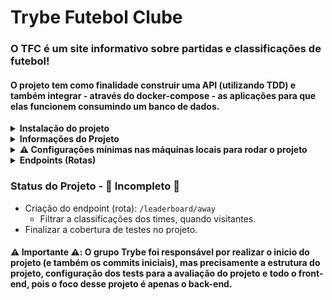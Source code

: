 # Trybe Futebol Clube

### O TFC é um site informativo sobre partidas e classificações de futebol!

#### O projeto tem como finalidade construir uma API (utilizando TDD) e também integrar - através do docker-compose - as aplicações para que elas funcionem consumindo um banco de dados.

<details>
  <summary><strong>Instalação do projeto</strong></summary><br />
  1. Clone o repositório

  -`git clone git@github.com:PedroPDIN/project-trybe-football-club.git`.
  - Entre na pasta do repositório que você acabou de clonar:
      * `cd project-trybe-football-club`

  2. Instale as dependências [**Caso existam**]
    * `npm install`

  3. Crie uma branch a partir da branch `master`
      * Verifique que você está na branch `master`
        * Exemplo: `git branch`
      * Se não estiver, mude para a branch `master`
        * Exemplo: `git checkout master`
        
      * Agora crie uma branch à qual você vai submeter os `commits` do seu projeto
        * Você deve criar uma branch no seguinte formato: `nome-de-usuario-nome-do-projeto`
        * Exemplo: `git checkout -b joaozinho-project-trybe-football-club`

</details>


<details>
  <summary><strong>Informações do Projeto</strong></summary>
  <br />
  <p>
    A construção do projeto tem como o foco criar um back-end dockerizado utilizando modelagem de dados através do Sequelize. O desenvolvimento repeita as negócio providas no projeto e a API sendo utilizada por um front-end já desenvolvida pelo grupo da TRYBE.
  </p>

  <h3>Detalhes da API</h3>

  <p>
    Adicionar uma partida é necessário pessoa usuária e senha, portanto a pessoa deverá estar logada para fazer as alterações. Teremos um relacionamento entre as tabelas teams e matches para fazer as atualizações das partidas.
  </p>

  <p>
    O back-end possui regras de negócio para popular adequadamente a tabela disponível no front-end que será exibida para a pessoa usuária do sistema.
  </p>

</details>

<details>
  <summary><strong>⚠️ Configurações mínimas nas máquinas locais para rodar o projeto</strong></summary><br />

  - Sistema Operacional Distribuição Unix
  - Node versão 16  
  - Docker
  - Docker-compose versão 1.29.2

  * Você pode subir ou descer uma aplicação do compose, utilizando os scripts `compose:up`, `compose:down`;
</details>

<details>
  <summary><strong>Endpoints (Rotas)</strong></summary><br />

  1. Login (POST): `/login`
      - Corpo da requisição:
        ~~~
        {
          "email": "string",
          "password": "string"
        }
        ~~~
      - Saída:
        ~~~
        {
          "user": {
            "id": 1,
            "username": "Admin",
            "role": "admin",
            "email": "admin@admin.com"
          },
          "token": "123.456.789" // Aqui deve ser o token gerado pelo backend.
        }
        ~~~
    
  2. Verificar o tipo de usuário (GET) que efetuou o login: `/login/validate`
      - IMPORTANTE: Ele deve receber no `header` com parâmetro `authorization` onde ficará o token gerado no login.
      - Saída (response):
        - A Saída contém o `role` do usuário.
          ~~~
          "admin"
          ~~~

  3. Listagem de todos os times (GET): `/teams`
      - Saída (response):
        ~~~
        [
	        {
	        	"id": 1,
	        	"teamName": "Avaí/Kindermann"
	        },
	        {
	        	"id": 2,
	        	"teamName": "Bahia"
	        },
	        {
	        	"id": 3,
	        	"teamName": "Botafogo"
	        },
	        ...
        ]
        ~~~

  4. Busca dados de um time específico (GET): `/teams/:id`
      - Saída (response):
        ~~~
        {
	        "id": 5,
	        "teamName": "Cruzeiro"
        }
        ~~~

  5. Listagem de todas as partidas (GET): `/matches`
      - Saída (response):
        ~~~
        [
          {
            "id": 1,
            "homeTeam": 16,
            "homeTeamGoals": 1,
            "awayTeam": 8,
            "awayTeamGoals": 1,
            "inProgress": false,
            "teamHome": {
              "teamName": "São Paulo"
            },
            "teamAway": {
              "teamName": "Grêmio"
            }
          },
          ...
          {
            "id": 41,
            "homeTeam": 16,
            "homeTeamGoals": 2,
            "awayTeam": 9,
            "awayTeamGoals": 0,
            "inProgress": true,
            "teamHome": {
              "teamName": "São Paulo"
            },
            "teamAway": {
              "teamName": "Internacional"
            }
          }
        ]
        ~~~

  6. Criação de uma nova partida (POST): `/matches`
      - IMPORTANTE: A partida só pode ser criada com token JWT validado;
      - Corpo da requisição:
        ~~~
        {
          "homeTeam": 16, // O valor deve ser o id do time
          "awayTeam": 8, // O valor deve ser o id do time
          "homeTeamGoals": 2,
          "awayTeamGoals": 2,
          "inProgress": true // a partida deve ser criada como em progresso
        }
        ~~~

  7. Finalizar e salvar uma partida. Com isso alterando o status `inProgress` para false no banco de dados (PATCH): `/matches/:id/finish`
      - Saída (response):
        ~~~
        { "message": "Finished" }
        ~~~

  8. Atualizar partidas em andamento (PATCH): `/matches/:id`
      - Corpo da requisição:
        ~~~
        {
          "homeTeamGoals": 3,
          "awayTeamGoals": 1
        }
        ~~~

  9. Filtrar a classificações dos times, quando mandantes, com os dados iniciais do banco de dados (GET): `/leaderboard/home`
      - Saída (response):
        ~~~
        [
          {
            "name": "Palmeiras",
            "totalPoints": 13,
            "totalGames": 5,
            "totalVictories": 4,
            "totalDraws": 1,
            "totalLosses": 0,
            "goalsFavor": 17,
            "goalsOwn": 5,
            "goalsBalance": 12,
            "efficiency": 86.67
          },
          {
            "name": "Corinthians",
            "totalPoints": 12,
            "totalGames": 5,
            "totalVictories": 4,
            "totalDraws": 0,
            "totalLosses": 1,
            "goalsFavor": 12,
            "goalsOwn": 3,
            "goalsBalance": 9,
            "efficiency": 80
          },
          {
            "name": "Santos",
            "totalPoints": 11,
            "totalGames": 5,
            "totalVictories": 3,
            "totalDraws": 2,
            "totalLosses": 0,
            "goalsFavor": 12,
            "goalsOwn": 6,
            "goalsBalance": 6,
            "efficiency": 73.33
          },
          ...
        ]
        ~~~

</details>

### Status do Projeto - :construction: Incompleto :construction:
  * Criação do endpoint (rota): `/leaderboard/away`
      - Filtrar a classificações dos times, quando visitantes.
  * Finalizar a cobertura de testes no projeto.

#### :warning: Importante :warning:: O grupo Trybe foi responsável por realizar o inicio do projeto (e também os commits iniciais), mas precisamente a estrutura do projeto, configuração dos tests para a avaliação do projeto e todo o front-end, pois o foco desse projeto é apenas o back-end.